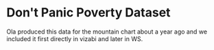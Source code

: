 # Don't Panic Poverty Dataset

Ola produced this data  for the mountain chart about a year ago and we included it first directly in vizabi and later in WS.
